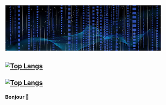 # [![Header](https://github.com/CarolinePoulin/portfolio/blob/9a7319fb49bfa6fcb463dedc728d0fa5b3559bf2/img/web.jpg "web")](https://some-url.dev/)

## [![Top Langs](https://github-readme-stats.vercel.app/api/top-langs/?username=CarolinePoulin&langs_count=8)](https://github.com/anuraghazra/github-readme-stats)
## [![Top Langs](https://github-readme-stats.vercel.app/api/top-langs/?username=CarolinePoulin&langs_count=8)](https://github.com/anuraghazra/github-readme-stats)

### Bonjour 👋

<!--
**CarolinePoulin/CarolinePoulin** is a ✨ _special_ ✨ repository because its `README.md` (this file) appears on your GitHub profile.

Here are some ideas to get you started:

- 🔭 I’m currently working on ...
- 🌱 I’m currently learning ...
- 👯 I’m looking to collaborate on ...
- 🤔 I’m looking for help with ...
- 💬 Ask me about ...
- 📫 How to reach me: ...
- 😄 Pronouns: ...
- ⚡ Fun fact: ...
-->
